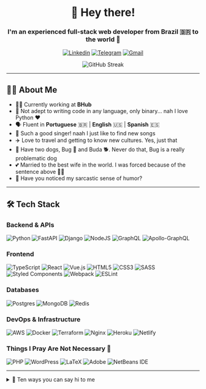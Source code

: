 <div align="center">

# 🤟 Hey there!

### I'm an experienced full-stack web developer from Brazil 🇧🇷 to the world 🚀

[![Linkedin](https://img.shields.io/badge/LinkedIn-0077B5?style=for-the-badge&logo=linkedin&logoColor=white)](https://www.linkedin.com/in/willian-morais/)
[![Telegram](https://img.shields.io/badge/Telegram-2CA5E0?style=for-the-badge&logo=telegram&logoColor=white)](https://t.me/wmorais90)
[![Gmail](https://img.shields.io/badge/Gmail-D14836?style=for-the-badge&logo=gmail&logoColor=white)](mailto:williandmorais@gmail.com)

<img src="https://github-readme-streak-stats.herokuapp.com/?user=morais90&theme=dracula" alt="GitHub Streak"/>

</div>

---

## 👨‍💻 About Me

- 🧑‍💻 Currently working at **BHub**
- 🦾 Not adept to writing code in any language, only binary... nah I love Python ❤️
- 🗣️ Fluent in **Portuguese** 🇧🇷 | **English** 🇺🇸 | **Spanish** 🇪🇸
- 🎤 Such a good singer! naah I just like to find new songs
- ✈️ Love to travel and getting to know new cultures. Yes, just that
- 🐾 Have two dogs, Bug 🐛 and Buda 🐕. Never do that, Bug is a really problematic dog
- 💕 Married to the best wife in the world. I was forced because of the sentence above 🤷‍♂️
- 🙈 Have you noticed my sarcastic sense of humor?

---

## 🛠️ Tech Stack

### Backend & APIs
![Python](https://img.shields.io/badge/python-%2314354C.svg?style=for-the-badge&logo=python&logoColor=white)
![FastAPI](https://img.shields.io/badge/FastAPI-005571?style=for-the-badge&logo=fastapi)
![Django](https://img.shields.io/badge/django-%23092E20.svg?style=for-the-badge&logo=django&logoColor=white)
![NodeJS](https://img.shields.io/badge/node.js-%2343853D.svg?style=for-the-badge&logo=node.js&logoColor=white)
![GraphQL](https://img.shields.io/badge/-GraphQL-E10098?style=for-the-badge&logo=graphql)
![Apollo-GraphQL](https://img.shields.io/badge/-ApolloGraphQL-311C87?style=for-the-badge&logo=apollo-graphql)

### Frontend
![TypeScript](https://img.shields.io/badge/typescript-%23007ACC.svg?style=for-the-badge&logo=typescript&logoColor=white)
![React](https://img.shields.io/badge/react-%2320232a.svg?style=for-the-badge&logo=react&logoColor=%2361DAFB)
![Vue.js](https://img.shields.io/badge/vuejs-%2335495e.svg?style=for-the-badge&logo=vuedotjs&logoColor=%234FC08D)
![HTML5](https://img.shields.io/badge/html5-%23E34F26.svg?style=for-the-badge&logo=html5&logoColor=white)
![CSS3](https://img.shields.io/badge/css3-%231572B6.svg?style=for-the-badge&logo=css3&logoColor=white)
![SASS](https://img.shields.io/badge/SASS-hotpink.svg?style=for-the-badge&logo=SASS&logoColor=white)
![Styled Components](https://img.shields.io/badge/styled--components-DB7093?style=for-the-badge&logo=styled-components&logoColor=white)
![Webpack](https://img.shields.io/badge/webpack-%238DD6F9.svg?style=for-the-badge&logo=webpack&logoColor=black)
![ESLint](https://img.shields.io/badge/ESLint-4B3263?style=for-the-badge&logo=eslint&logoColor=white)

### Databases
![Postgres](https://img.shields.io/badge/postgres-%23316192.svg?style=for-the-badge&logo=postgresql&logoColor=white)
![MongoDB](https://img.shields.io/badge/MongoDB-%234ea94b.svg?style=for-the-badge&logo=mongodb&logoColor=white)
![Redis](https://img.shields.io/badge/redis-%23DD0031.svg?style=for-the-badge&logo=redis&logoColor=white)

### DevOps & Infrastructure
![AWS](https://img.shields.io/badge/AWS-%23FF9900.svg?style=for-the-badge&logo=amazon-aws&logoColor=white)
![Docker](https://img.shields.io/badge/docker-%230db7ed.svg?style=for-the-badge&logo=docker&logoColor=white)
![Terraform](https://img.shields.io/badge/terraform-%235835CC.svg?style=for-the-badge&logo=terraform&logoColor=white)
![Nginx](https://img.shields.io/badge/nginx-%23009639.svg?style=for-the-badge&logo=nginx&logoColor=white)
![Heroku](https://img.shields.io/badge/heroku-%23430098.svg?style=for-the-badge&logo=heroku&logoColor=white)
![Netlify](https://img.shields.io/badge/netlify-%23000000.svg?style=for-the-badge&logo=netlify&logoColor=#00C7B7)

### Things I Pray Are Not Necessary 🙏
![PHP](https://img.shields.io/badge/php-%23777BB4.svg?style=for-the-badge&logo=php&logoColor=white)
![WordPress](https://img.shields.io/badge/WordPress-%23117AC9.svg?style=for-the-badge&logo=WordPress&logoColor=white)
![LaTeX](https://img.shields.io/badge/latex-%23008080.svg?style=for-the-badge&logo=latex&logoColor=white)
![Adobe](https://img.shields.io/badge/adobe-%23FF0000.svg?style=for-the-badge&logo=adobe&logoColor=white)
![NetBeans IDE](https://img.shields.io/badge/NetBeansIDE-1B6AC6.svg?style=for-the-badge&logo=apache-netbeans-ide&logoColor=white)

---

<details>
<summary>💬 Ten ways you can say hi to me</summary>
<br>

1. Hi, honeybunch!
2. What's crackin'?
3. Howdy, howdy, howdy!
4. Ghostbusters, whatya want?
5. I'm Batman.
6. Hello, who's there, I'm talking.
7. Hello, sunshine!
8. What's kickin', little chicken?
9. My name's `<your-name>`, and I'm a bad guy.
10. 'Ello, gov'nor!

</details>
